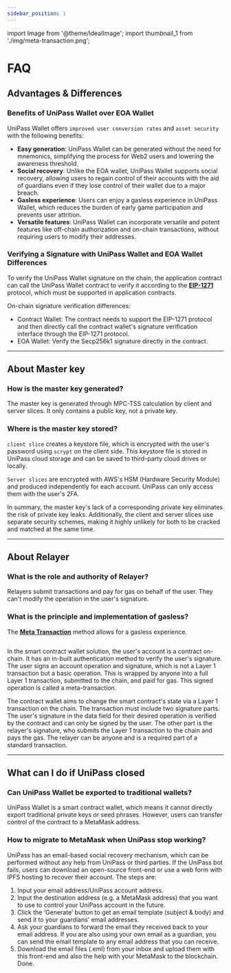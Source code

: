 ```yaml
---
sidebar_position: 1
---
```


import Image from '@theme/IdealImage';
import thumbnail_1 from './img/meta-transaction.png';

# FAQ

## Advantages & Differences

### Benefits of UniPass Wallet over EOA Wallet

UniPass Wallet offers `improved user conversion rates` and `asset security` with the following benefits:

- **Easy generation**: UniPass Wallet can be generated without the need for mnemonics, simplifying the process for Web2 users and lowering the awareness threshold.
- **Social recovery**: Unlike the EOA wallet, UniPass Wallet supports social recovery, allowing users to regain control of their accounts with the aid of guardians even if they lose control of their wallet due to a major breach.
- **Gasless experience**: Users can enjoy a gasless experience in UniPass Wallet, which reduces the burden of early game participation and prevents user attrition.
- **Versatile features**: UniPass Wallet can incorporate versatile and potent features like off-chain authorization and on-chain transactions, without requiring users to modify their addresses.

### Verifying a Signature with UniPass Wallet and EOA Wallet Differences

To verify the UniPass Wallet signature on the chain, the application contract can call the UniPass Wallet contract to verify it according to the **[EIP-1271](https://eips.ethereum.org/EIPS/eip-1271)** protocol, which must be supported in application contracts.

On-chain signature verification differences:
- Contract Wallet: The contract needs to support the EIP-1271 protocol and then directly call the contract wallet's signature verification interface through the EIP-1271 protocol.
- EOA Wallet: Verify the Secp256k1 signature directly in the contract.

---

## About Master key

### How is the master key generated?

The master key is generated through MPC-TSS calculation by client and server slices. It only contains a public key, not a private key.

### Where is the master key stored?

`client slice` creates a keystore file, which is encrypted with the user's password using `scrypt` on the client side. This keystore file is stored in UniPass cloud storage and can be saved to third-party cloud drives or locally.

`Server slices` are encrypted with AWS's HSM (Hardware Security Module) and produced independently for each account. UniPass can only access them with the user's 2FA.

In summary, the master key's lack of a corresponding private key eliminates the risk of private key leaks. Additionally, the client and server slices use separate security schemes, making it highly unlikely for both to be cracked and matched at the same time.

---

## About Relayer

### What is the role and authority of Relayer?

Relayers submit transactions and pay for gas on behalf of the user. They can't modify the operation in the user's signature.

### What is the principle and implementation of gasless?

The [**Meta Transaction**](https://medium.com/coinmonks/ethereum-meta-transactions-101-de7f91884a06) method allows for a gasless experience.

<p align="center">
    <Image img={thumbnail_1} width="80%"/>
</p>

In the smart contract wallet solution, the user's account is a contract on-chain. It has an in-built authentication method to verify the user's signature. The user signs an account operation and signature, which is not a Layer 1 transaction but a basic operation. This is wrapped by anyone into a full Layer 1 transaction, submitted to the chain, and paid for gas. This signed operation is called a meta-transaction.

The contract wallet aims to change the smart contract's state via a Layer 1 transaction on the chain. The transaction must include two signature parts. The user's signature in the data field for their desired operation is verified by the contract and can only be signed by the user. The other part is the relayer's signature, who submits the Layer 1 transaction to the chain and pays the gas. The relayer can be anyone and is a required part of a standard transaction.

---

## What can I do if UniPass closed

### Can UniPass Wallet be exported to traditional wallets?

UniPass Wallet is a smart contract wallet, which means it cannot directly export traditional private keys or seed phrases. However, users can transfer control of the contract to a MetaMask address.

### How to migrate to MetaMask when UniPass stop working?

UniPass has an email-based social recovery mechanism, which can be performed without any help from UniPass or third parties. If the UniPass bot fails, users can download an open-source front-end or use a web form with IPFS hosting to recover their account. The steps are:

1. Input your email address/UniPass account address.
2. Input the destination address (e.g. a MetaMask address) that you want to use to control your UniPass account in the future.
3. Click the ‘Generate’ button to get an email template (subject & body) and send it to your guardians’ email addresses.
4. Ask your guardians to forward the email they received back to your email address. If you are also using your own email as a guardian, you can send the email template to any email address that you can receive.
5. Download the email files (.eml) from your inbox and upload them with this front-end and also the help with your MetaMask to the blockchain. Done.